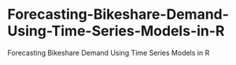 # Forecasting-Bikeshare-Demand-Using-Time-Series-Models-in-R
Forecasting Bikeshare Demand Using Time Series Models in R
